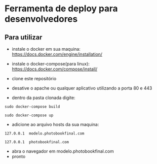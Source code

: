 # Ferramenta de deploy para desenvolvedores

## Para utilizar ##

- instale o docker em sua maquina:
https://docs.docker.com/engine/installation/
- instale o docker-compose(para linux):
https://docs.docker.com/compose/install/

- clone este repositório
- desative o apache ou qualquer aplicativo utilizando a porta 80 e 443
- dentro da pasta clonada digite:

`sudo docker-compose build`

`sudo docker-compose up`
- adicione ao arquivo hosts da sua maquina:

`127.0.0.1  modelo.photobookfinal.com`

`127.0.0.1  photobookfinal.com`
- abra o navegador em modelo.photobookfinal.com
- pronto
